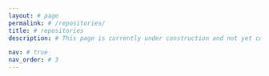 ```yaml
---
layout: # page
permalink: # /repositories/
title: # repositories
description: # This page is currently under construction and not yet complete.

nav: # true
nav_order: # 3
---
```

